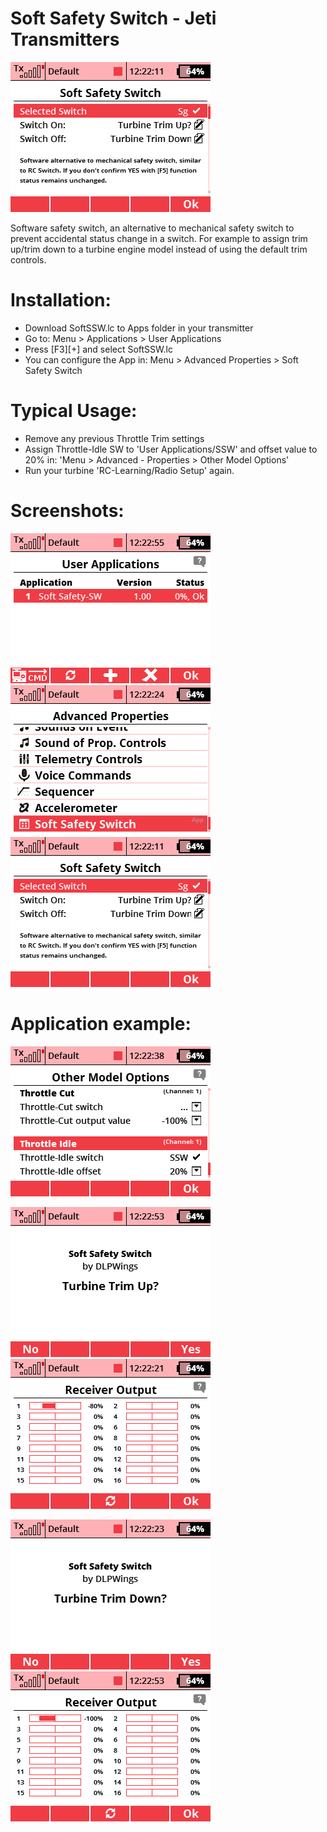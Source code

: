 # Soft Safety Switch - Jeti Transmitters

![Screenshot](img/form.png?raw=true "Soft Safety Switch")

Software safety switch, an alternative to mechanical safety switch to prevent accidental status change in a switch.
For example to assign trim up/trim down to a turbine engine model instead of using the default trim controls.


# Installation: 
- Download SoftSSW.lc to Apps folder in your transmitter
- Go to: Menu > Applications > User Applications
- Press [F3][+] and select SoftSSW.lc
- You can configure the App in: Menu > Advanced Properties  > Soft Safety Switch

# Typical Usage: 
- Remove any previous Throttle Trim settings
- Assign Throttle-Idle SW to 'User Applications/SSW' and offset value to 20% in: 'Menu > Advanced - Properties > Other Model Options'
- Run your turbine 'RC-Learning/Radio Setup' again.

# Screenshots:
![Screenshot 1](img/usrapp.png?raw=true "User Applications")
![Screenshot 3](img/menu.png?raw=true "Menu")
![Screenshot 4](img/form.png?raw=true "Form")

# Application example:
![Screenshot 5](img/thridle.png?raw=true "Throttle Idle")

![Screenshot 6](img/on.png?raw=true "Turn On")
![Screenshot 65](img/idleup.png?raw=true "Idle Up")

![Screenshot 7](img/off.png?raw=true "Turn Off")
![Screenshot 75](img/idledown.png?raw=true "Idle Down")

